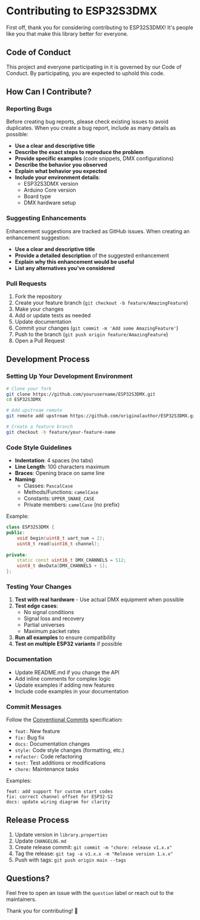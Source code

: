 # Contributing to ESP32S3DMX

First off, thank you for considering contributing to ESP32S3DMX! It's people like you that make this library better for everyone.

## Code of Conduct

This project and everyone participating in it is governed by our Code of Conduct. By participating, you are expected to uphold this code.

## How Can I Contribute?

### Reporting Bugs

Before creating bug reports, please check existing issues to avoid duplicates. When you create a bug report, include as many details as possible:

- **Use a clear and descriptive title**
- **Describe the exact steps to reproduce the problem**
- **Provide specific examples** (code snippets, DMX configurations)
- **Describe the behavior you observed**
- **Explain what behavior you expected**
- **Include your environment details**:
  - ESP32S3DMX version
  - Arduino Core version
  - Board type
  - DMX hardware setup

### Suggesting Enhancements

Enhancement suggestions are tracked as GitHub issues. When creating an enhancement suggestion:

- **Use a clear and descriptive title**
- **Provide a detailed description** of the suggested enhancement
- **Explain why this enhancement would be useful**
- **List any alternatives you've considered**

### Pull Requests

1. Fork the repository
2. Create your feature branch (`git checkout -b feature/AmazingFeature`)
3. Make your changes
4. Add or update tests as needed
5. Update documentation
6. Commit your changes (`git commit -m 'Add some AmazingFeature'`)
7. Push to the branch (`git push origin feature/AmazingFeature`)
8. Open a Pull Request

## Development Process

### Setting Up Your Development Environment

```bash
# Clone your fork
git clone https://github.com/yourusername/ESP32S3DMX.git
cd ESP32S3DMX

# Add upstream remote
git remote add upstream https://github.com/originalauthor/ESP32S3DMX.git

# Create a feature branch
git checkout -b feature/your-feature-name
```

### Code Style Guidelines

- **Indentation**: 4 spaces (no tabs)
- **Line Length**: 100 characters maximum
- **Braces**: Opening brace on same line
- **Naming**:
  - Classes: `PascalCase`
  - Methods/Functions: `camelCase`
  - Constants: `UPPER_SNAKE_CASE`
  - Private members: `camelCase` (no prefix)

Example:
```cpp
class ESP32S3DMX {
public:
    void begin(uint8_t uart_num = 2);
    uint8_t read(uint16_t channel);
    
private:
    static const uint16_t DMX_CHANNELS = 512;
    uint8_t dmxData[DMX_CHANNELS + 1];
};
```

### Testing Your Changes

1. **Test with real hardware** - Use actual DMX equipment when possible
2. **Test edge cases**:
   - No signal conditions
   - Signal loss and recovery
   - Partial universes
   - Maximum packet rates
3. **Run all examples** to ensure compatibility
4. **Test on multiple ESP32 variants** if possible

### Documentation

- Update README.md if you change the API
- Add inline comments for complex logic
- Update examples if adding new features
- Include code examples in your documentation

### Commit Messages

Follow the [Conventional Commits](https://www.conventionalcommits.org/) specification:

- `feat:` New feature
- `fix:` Bug fix
- `docs:` Documentation changes
- `style:` Code style changes (formatting, etc.)
- `refactor:` Code refactoring
- `test:` Test additions or modifications
- `chore:` Maintenance tasks

Examples:
```
feat: add support for custom start codes
fix: correct channel offset for ESP32-S2
docs: update wiring diagram for clarity
```

## Release Process

1. Update version in `library.properties`
2. Update `CHANGELOG.md`
3. Create release commit: `git commit -m "chore: release v1.x.x"`
4. Tag the release: `git tag -a v1.x.x -m "Release version 1.x.x"`
5. Push with tags: `git push origin main --tags`

## Questions?

Feel free to open an issue with the `question` label or reach out to the maintainers.

Thank you for contributing! 🎉

